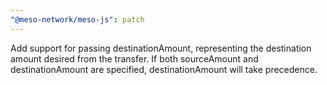 ```yaml
---
"@meso-network/meso-js": patch
---
```


Add support for passing destinationAmount, representing the destination amount desired from the transfer. If both sourceAmount and destinationAmount are specified, destinationAmount will take precedence.
